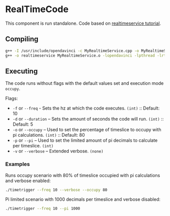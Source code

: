 # RealTimeCode
This component is run standalone.  Code based on [realtimeservice tutorial](https://github.com/se-research/OpenDaVINCI/tree/master/tutorials/realtimeservice).

## Compiling
```bash
g++ -I /usr/include/opendavinci -c MyRealtimeService.cpp -o MyRealtimeService.o
g++ -o realtimeservice MyRealtimeService.o -lopendavinci -lpthread -lrt
```

## Executing

The code runs without flags with the default values set and execution mode `occupy`.

Flags:
* `-f` or `--freq` - Sets the hz at which the code executes. `(int)` :: Default: 10
* `-d` or `--duration` – Sets the amount of seconds the code will run. `(int)` :: Default: 5
* `-o` or `--occupy` – Used to set the percentage of timeslice to occupy with pi calculations. `(int)` :: Default: 80
* `-p` or `--pi` – Used to set the limited amount of pi decimals to calculate per timeslice. `(int)`
* `-v` or `--verbose` – Extended verbose. `(none)`

### Examples

Runs occupy scenario with 80% of timeslice occupied with pi calculations and verbose enabled:
```bash
./timetrigger --freq 10 --verbose --occupy 80
```

Pi limited scenario with 1000 decimals per timeslice and verbose disabled:
```bash
./timetrigger --freq 10 --pi 1000
```

